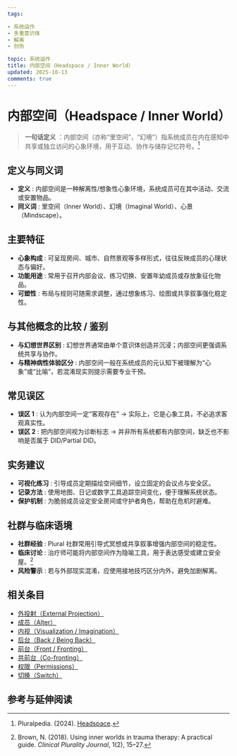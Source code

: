 ```yaml
---
tags:

- 系统运作
- 多重意识体
- 解离
- 创伤

topic: 系统运作
title: 内部空间（Headspace / Inner World）
updated: 2025-10-13
comments: true
---
```


# 内部空间（Headspace / Inner World）

> **一句话定义** ：内部空间（亦称“里空间”，“幻境”）指系统成员在内在感知中共享或独立访问的心象环境，用于互动、协作与储存记忆符号。[^pluralpedia-headspace]

## 定义与同义词

- **定义** : 内部空间是一种解离性/想象性心象环境，系统成员可在其中活动、交流或安置物品。
- **同义词** : 里空间（Inner World）、幻境（Imaginal World）、心景（Mindscape）。

## 主要特征

- **心象构成** : 可呈现房间、城市、自然景观等多样形式，往往反映成员的心理状态与偏好。
- **功能用途** : 常用于召开内部会议、练习切换、安置年幼成员或存放象征化物品。
- **可塑性** : 布局与规则可随需求调整，通过想象练习、绘图或共享叙事强化稳定性。

## 与其他概念的比较 / 鉴别

- **与幻想世界区别** : 幻想世界通常由单个意识体创造并沉浸；内部空间更强调系统共享与协作。
- **与精神病性体验区分** : 内部空间一般在系统成员的元认知下被理解为“心象”或“比喻”，若混淆现实则提示需要专业干预。

## 常见误区

- **误区 1** : 认为内部空间一定“客观存在” → 实际上，它是心象工具，不必追求客观真实性。
- **误区 2** : 把内部空间视为诊断标志 → 并非所有系统都有内部空间，缺乏也不影响是否属于 DID/Partial DID。

## 实务建议

- **可视化练习** : 引导成员定期描绘空间细节，设立固定的会议点与安全区。
- **记录方法** : 使用地图、日记或数字工具追踪空间变化，便于理解系统状态。
- **保护机制** : 为脆弱成员设定安全房间或守护者角色，帮助在危机时避难。

## 社群与临床语境

- **社群经验** : Plural 社群常用引导式冥想或共享叙事增强内部空间的稳定性。
- **临床讨论** : 治疗师可能将内部空间作为隐喻工具，用于表达感受或建立安全屋。[^brown2018]
- **风险警示** : 若与外部现实混淆，应使用接地技巧区分内外，避免加剧解离。

## 相关条目

- [外投射（External Projection）](External-Projection.md)
- [成员（Alter）](Alter.md)
- [内视（Visualization / Imagination）](Visualization-Imagination.md)
- [后台（Back / Being Back）](Back-Being-Back.md)
- [前台（Front / Fronting）](Front-Fronting.md)
- [共前台（Co-fronting）](Co-Fronting.md)
- [权限（Permissions）](Permissions.md)
- [切换（Switch）](Switch.md)

## 参考与延伸阅读

[^pluralpedia-headspace]: Pluralpedia. (2024). [Headspace](https://pluralpedia.org/w/Headspace).

[^brown2018]: Brown, N. (2018). Using inner worlds in trauma therapy: A practical guide. _Clinical Plurality Journal_, 1(2), 15–27.
